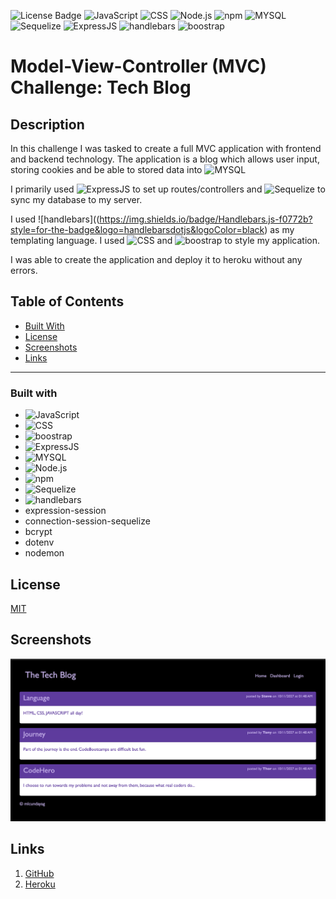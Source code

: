 ![License Badge](https://img.shields.io/badge/license-MIT-yellow.svg) ![JavaScript](https://img.shields.io/badge/JavaScript-323330?style=for-the-badge&logo=javascript&logoColor=F7DF1E) ![CSS](https://img.shields.io/badge/CSS3-1572B6?style=for-the-badge&logo=css3&logoColor=white) ![Node.js](https://img.shields.io/badge/Node.js-339933?style=for-the-badge&logo=nodedotjs&logoColor=white) ![npm](https://img.shields.io/badge/npm-CB3837?style=for-the-badge&logo=npm&logoColor=white) ![MYSQL](https://img.shields.io/badge/MySQL-005C84?style=for-the-badge&logo=mysql&logoColor=white) ![Sequelize](https://img.shields.io/badge/Sequelize-52B0E7?style=for-the-badge&logo=Sequelize&logoColor=white) ![ExpressJS](https://img.shields.io/badge/Express.js-000000?style=for-the-badge&logo=express&logoColor=white) ![handlebars](https://img.shields.io/badge/Handlebars.js-f0772b?style=for-the-badge&logo=handlebarsdotjs&logoColor=black) ![boostrap](https://img.shields.io/badge/Bootstrap-563D7C?style=for-the-badge&logo=bootstrap&logoColor=white)

# Model-View-Controller (MVC) Challenge: Tech Blog

## Description

In this challenge I was tasked to create a full MVC application with frontend and backend technology. The application is a blog which allows user input, storing cookies and be able to stored data into ![MYSQL](https://img.shields.io/badge/MySQL-005C84?style=for-the-badge&logo=mysql&logoColor=white)

I primarily used ![ExpressJS](https://img.shields.io/badge/Express.js-000000?style=for-the-badge&logo=express&logoColor=white) to set up routes/controllers and ![Sequelize](https://img.shields.io/badge/Sequelize-52B0E7?style=for-the-badge&logo=Sequelize&logoColor=white) to sync my database to my server. 

I used ![handlebars]((https://img.shields.io/badge/Handlebars.js-f0772b?style=for-the-badge&logo=handlebarsdotjs&logoColor=black) as my templating language. I used ![CSS](https://img.shields.io/badge/CSS3-1572B6?style=for-the-badge&logo=css3&logoColor=white) and ![boostrap](https://img.shields.io/badge/Bootstrap-563D7C?style=for-the-badge&logo=bootstrap&logoColor=white) to style my application. 

I was able to create the application and deploy it to heroku without any errors.

## Table of Contents

* [Built With](#Built-With)
* [License](#License)
* [Screenshots](#Screenshots)
* [Links](#Links)
***

  
### Built with

- ![JavaScript](https://img.shields.io/badge/JavaScript-323330?style=for-the-badge&logo=javascript&logoColor=F7DF1E)
- ![CSS](https://img.shields.io/badge/CSS3-1572B6?style=for-the-badge&logo=css3&logoColor=white)
- ![boostrap](https://img.shields.io/badge/Bootstrap-563D7C?style=for-the-badge&logo=bootstrap&logoColor=white)
- ![ExpressJS](https://img.shields.io/badge/Express.js-000000?style=for-the-badge&logo=express&logoColor=white) 
- ![MYSQL](https://img.shields.io/badge/MySQL-005C84?style=for-the-badge&logo=mysql&logoColor=white)
- ![Node.js](https://img.shields.io/badge/Node.js-339933?style=for-the-badge&logo=nodedotjs&logoColor=white)
- ![npm](https://img.shields.io/badge/npm-CB3837?style=for-the-badge&logo=npm&logoColor=white)
- ![Sequelize](https://img.shields.io/badge/Sequelize-52B0E7?style=for-the-badge&logo=Sequelize&logoColor=white) 
- ![handlebars](https://img.shields.io/badge/Handlebars.js-f0772b?style=for-the-badge&logo=handlebarsdotjs&logoColor=black)
- expression-session
- connection-session-sequelize
- bcrypt
- dotenv
- nodemon


## License
[MIT](https://opensource.org/licenses/MIT)

## Screenshots

![screenshot](/public/Screenshot.png)


## Links

1. [GitHub](https://github.com/mlcundayag/tech-blog)
2. [Heroku](https://easy-techblog.herokuapp.com/)


  